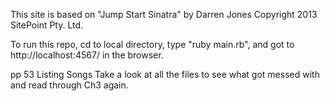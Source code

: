 This site is based on "Jump Start Sinatra" by Darren Jones Copyright 2013 SitePoint Pty. Ltd.

To run this repo, cd to local directory, type "ruby main.rb", and got to http://localhost:4567/ in the browser.

pp 53 Listing Songs
Take a look at all the files to see what got messed with and read through Ch3 again.
